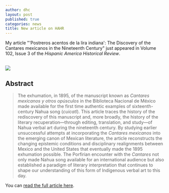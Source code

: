 ```yaml
---
author: dhc 
layout: post
published: true
categories: news
title: New article on HAHR
---
```


My article "'Postreros acentos de la lira indiana': The Discovery of the Cantares mexicanos in the Nineteenth Century" just appeared in Volume 102, Issue 3 of the *Hispanic America Historical Review*.


## 

![](https://dup.silverchair-cdn.com/dup/Content_public/Journal/hahr/Issue/102/3/1/m_coverimage.png?Expires=1661633229&Signature=EVtj3Vz0lDmK1KATk6n~LbDLLaP4KjH4uEKPl1ePkM~b10UIYtRgdS8ZTBhzNYmL-rSDMo6rFG41n9qp0vb6tOTtyqMLoeeinLPJrS7gf3OQFxgqejujG9~O9lRsTmVGlM57SXg34A7s-~Cd3jS2M-JX3aMFK-Y3K1pEjk6gAS57EqQ53q-M5r~-0hHQ3LqNEA9RLulSCK9ui-uJ0AfgCeugKzKopMGWxaByUGW5QlN-i8O0~ZC8zn~vkA5SfIwxqTeMzCITAl320iuoVNEDlXEUN8tE~ntoUBlVQUM5ll1Wfg6oyJSmgH3PXKZOJEg0n56NUNKQi6tbtV134XmePw__&Key-Pair-Id=APKAIE5G5CRDK6RD3PGA)
 
## Abstract 
>The exhumation, in 1895, of the manuscript known as *Cantares mexicanos y otros opúsculos* in the Biblioteca Nacional de México made available for the first time authentic examples of sixteenth-century Nahua song (*cuicatl*). This article traces the history of the rediscovery of this manuscript and, more broadly, the history of the literary recuperation—through editing, translation, and study—of Nahua verbal art during the nineteenth century. By studying earlier unsuccessful attempts at incorporating the *Cantares mexicanos* into the emerging canon of Mexican literature, the article reconstructs the changing epistemic conditions and disciplinary realignments between Mexico and the United States that eventually made the 1895 exhumation possible. The Porfirian encounter with the *Cantares* not only made Nahua song available for an international audience but also established a paradigm of literary interpretation that continues to shape our understanding of this form of Indigenous verbal art to this day.
  
You can [read the full article here](https://doi.org/10.1215/00182168-9798278).
